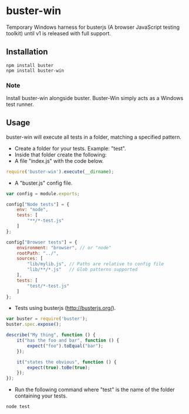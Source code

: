 buster-win
==========

Temporary Windows harness for busterjs (A browser JavaScript testing toolkit) until v1 is released with full support.

## Installation
    npm install buster
    npm install buster-win

### Note
Install buster-win alongside buster. Buster-Win simply acts as a Windows test runner.

## Usage

buster-win will execute all tests in a folder, matching a specified pattern.

* Create a folder for your tests.  Example: "test".
* Inside that folder create the following:
 * A file "index.js" with the code below.

```javascript
require('buster-win').execute(__dirname);
```

 * A "buster.js" config file.

```javascript
var config = module.exports;

config["Node tests"] = {
    env: "node",
    tests: [
        "**/*-test.js"
    ]
};

config["Browser tests"] = {
    environment: "browser", // or "node"
    rootPath: "../",
    sources: [
        "lib/mylib.js", // Paths are relative to config file
        "lib/**/*.js"   // Glob patterns supported
    ],
    tests: [
        "test/*-test.js"
    ]
};
```

 * Tests using busterjs (http://busterjs.org/).

```javascript
var buster = require('buster');
buster.spec.expose();

describe("My thing", function () {
    it("has the foo and bar", function () {
        expect("foo").toEqual("bar");
    });

    it("states the obvious", function () {
        expect(true).toBe(true);
    });
});
```

* Run the following command where "test" is the name of the folder containing your tests.

```
node test
```